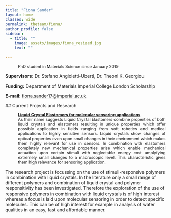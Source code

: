```yaml
---
title: "Fiona Sander"
layout: home
classes: wide
permalink: theteam/fiona/
author_profile: false
sidebar:
  - title: ""
    image: assets/images/fiona_resized.jpg
    text: ""

---
```


<p style="margin-left: 40px; font-size:90%"> PhD student in Materials Science since January 2019 <br /> 
    
  <strong>Supervisors:</strong> Dr. Stefano Angioletti-Uberti, Dr. Theoni K. Georgiou <br />
  
  
   <strong>Funding:</strong> Department of Materials Imperial College London Scholarship <br />
   
   <strong>E-mail:</strong> fiona.sander17@imperial.ac.uk <br />
   
  </p>
## Current Projects and Research
<p style="margin-left: 40px; font-size:90%" align="justify">  <a href="https://fionasander.github.io/softnanolab/research/bioinspiredmaterials/"><strong>Liquid Crystal Elastomers for molecular sensoring applications</strong> </a> <br /> As their name suggests Liquid Crystal Elastomers combine properties of both liquid crystals and elastomers resulting in unique properties which offer possible application in fields ranging from soft robotics and medical applications to highly sensitive sensors. Liquid crystals show changes of optical properties even upon small changes in their environment which makes them highly relevant for use in sensors. In combination with elastomers completely new mechanical properties arise which enable mechanical actuation upon certain stimuli with neglectable energy cost amplyfying extremely small changes to a macroscopic level. This characteristic gives them high relevance for sensoring application.
  
  The research project is focussing on the use of stimuli-responsive polymers in combination with liquid crystals. In the literature only a small range of different polymers and combination of liquid crystal and polymer responsitivity has been investigated. Therefore the exploration of the use of responsive polymers in combination with liquid crystals is of high interest whereas a focus is laid upon molecular sensoring in order to detect specific molecules. This can be of high interest for example in analysis of water qualities in an easy, fast and affordable manner. </p>
